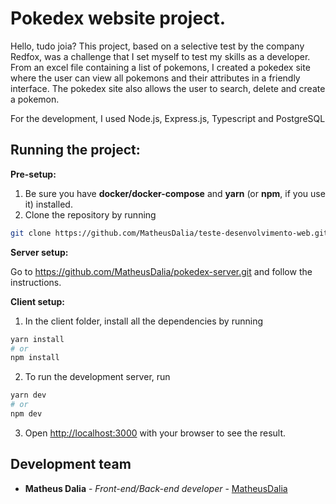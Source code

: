 # Pokedex website project.

Hello, tudo joia? This project, based on a selective test by the company Redfox, was a challenge that I set myself to test my skills as a developer. From an excel file containing a list of pokemons, I created a pokedex site where the user can view all pokemons and their attributes in a friendly interface. The pokedex site also allows the user to search, delete and create a pokemon.

For the development, I used Node.js, Express.js, Typescript and PostgreSQL

## Running the project:

**Pre-setup:**
1. Be sure you have **docker/docker-compose** and **yarn** (or **npm**, if you use it) installed.
2. Clone the repository by running 
```bash 
git clone https://github.com/MatheusDalia/teste-desenvolvimento-web.git
```

**Server setup:**

Go to https://github.com/MatheusDalia/pokedex-server.git and follow the instructions.


**Client setup:**

1. In the client folder, install all the dependencies by running
```bash 
yarn install
# or
npm install
```
2. To run the development server, run
```bash
yarn dev
# or
npm dev
```
3. Open [http://localhost:3000](http://localhost:3000) with your browser to see the result.

## Development team

- **Matheus Dalia** - *Front-end/Back-end developer* - [MatheusDalia](https://github.com/MatheusDalia)
